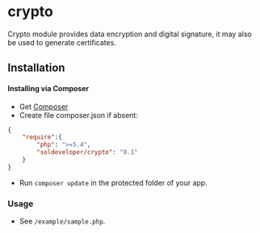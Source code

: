 crypto
======

Crypto module provides data encryption and digital signature, it may also be used to generate certificates.

Installation
------------

#### Installing via Composer

* Get [Composer](http://getcomposer.org/)
* Create file composer.json if absent:

```json
{
	"require":{
		"php": ">=5.4",
		"soldeveloper/crypto": "0.1"
	}
}
```

* Run `composer update` in the protected folder of your app.

### Usage

* See `/example/sample.php`.

